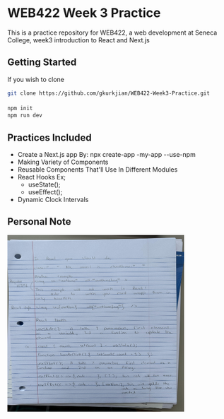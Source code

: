 # WEB422 Week 3 Practice

This is a practice repository for WEB422, a web development at Seneca College, week3 introduction to React and Next.js

## Getting Started
If you wish to clone
```bash
git clone https://github.com/gkurkjian/WEB422-Week3-Practice.git

npm init
npm run dev
```

## Practices Included
* Create a Next.js app By: npx create-app -my-app --use-npm
* Making Variety of Components
* Reusable Components That'll Use In Different Modules
* React Hooks Ex;
    * useState();
    * useEffect();
* Dynamic Clock Intervals

## Personal Note
<img src="week3-web422-notes.jpg" width="400" height="400" alt="personal-note-img"/>